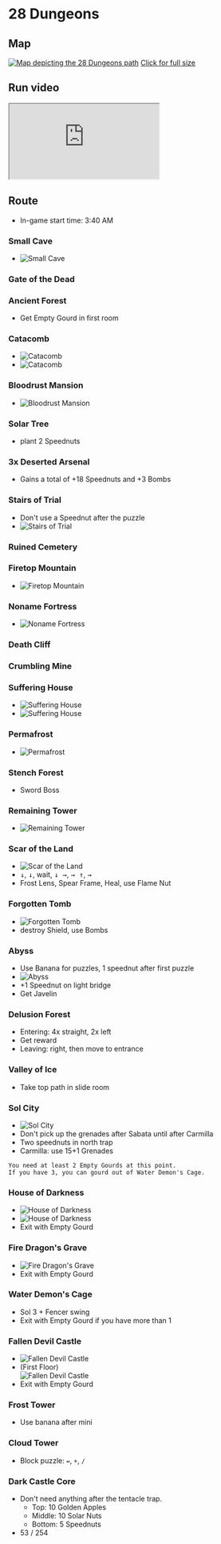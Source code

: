 # 28 Dungeons

## Map

[![Map depicting the 28 Dungeons path](./assets/images/28D_map_small.webp)](./assets/images/28D_map.webp)
[Click for full size <i class="fa fa-arrows-alt" aria-hidden="true"></i>](./assets/images/28D_map.webp)

## Run video

<iframe
  style="aspect-ratio: 2/1"
  src="https://www.youtube.com/embed/uHMaErqqU_E"
  title="Boktai 1 28 Dungeons in 2:16:15"
  allowfullscreen
></iframe>

## Route

- In-game start time: 3:40 AM

### Small Cave

- ![Small Cave](./assets/images/28D_small-cave.webp)

### Gate of the Dead

### Ancient Forest

- Get Empty Gourd in first room

### Catacomb

- ![Catacomb](./assets/images/28D_catacomb_1.webp)
- ![Catacomb](./assets/images/28D_catacomb_2.webp)

### Bloodrust Mansion

- ![Bloodrust Mansion](./assets/images/28D_bloodrust-mansion.webp)

### Solar Tree

- plant 2 Speednuts

### 3x Deserted Arsenal

- Gains a total of +18 Speednuts and +3 Bombs

### Stairs of Trial

- Don't use a Speednut after the puzzle
- ![Stairs of Trial](./assets/images/28D_stairs-of-trial.webp)

### Ruined Cemetery

### Firetop Mountain

- ![Firetop Mountain](./assets/images/28D_firetop-mountain.webp)

### Noname Fortress

- ![Noname Fortress](./assets/images/28D_noname-fortress.webp)

### Death Cliff

### Crumbling Mine

### Suffering House

- ![Suffering House](./assets/images/28D_suffering-house_1.webp)
- ![Suffering House](./assets/images/28D_suffering-house_2.webp)

### Permafrost

- ![Permafrost](./assets/images/28D_permafrost.webp)

### Stench Forest

- Sword Boss

### Remaining Tower

- ![Remaining Tower](./assets/images/28D_remaining-tower.webp)

### Scar of the Land

- ![Scar of the Land](./assets/images/28D_scar-of-the-land.webp)
- <kbd>↓</kbd>, <kbd>↓</kbd>, wait, <kbd>↓ →</kbd>, <kbd>→ ↑</kbd>, <kbd>→</kbd>
- Frost Lens, Spear Frame, Heal, use Flame Nut

### Forgotten Tomb

- ![Forgotten Tomb](./assets/images/28D_forgotten-tomb.webp)
- destroy Shield, use Bombs

### Abyss

- Use Banana for puzzles, 1 speednut after first puzzle
- ![Abyss](./assets/images/28D_abyss.webp)
- +1 Speednut on light bridge
- Get Javelin

### Delusion Forest

- Entering: 4x straight, 2x left
- Get reward
- Leaving: right, then move to entrance

### Valley of Ice

- Take top path in slide room

### Sol City

- ![Sol City](./assets/images/28D_sol-city.webp)
- Don't pick up the grenades after Sabata until after Carmilla
- Two speednuts in north trap
- Carmilla: use 15+1 Grenades

```admonish info
You need at least 2 Empty Gourds at this point.  
If you have 3, you can gourd out of Water Demon's Cage.
```

### House of Darkness

- ![House of Darkness](./assets/images/28D_house-of-darkness_1.webp)
- ![House of Darkness](./assets/images/28D_house-of-darkness_2.webp)
- Exit with Empty Gourd

### Fire Dragon's Grave

- ![Fire Dragon's Grave](./assets/images/28D_fire-dragons-grave.webp)
- Exit with Empty Gourd

### Water Demon's Cage

- Sol 3 + Fencer swing
- Exit with Empty Gourd if you have more than 1

### Fallen Devil Castle

- ![Fallen Devil Castle](./assets/images/28D_fallen-devil-castle_1.webp)
- (First Floor)  
  ![Fallen Devil Castle](./assets/images/28D_fallen-devil-castle_2.webp)
- Exit with Empty Gourd

### Frost Tower

- Use banana after mini

### Cloud Tower

- Block puzzle: `=`, `+`, `/`

### Dark Castle Core

- Don't need anything after the tentacle trap.
  - Top: 10 Golden Apples
  - Middle: 10 Solar Nuts
  - Bottom: 5 Speednuts
- 53 / 254
